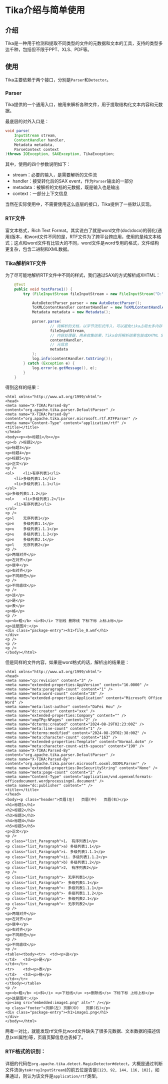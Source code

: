 # Tika介绍与简单使用

## 介绍

Tika是一种用于检测和提取不同类型的文件的元数据和文本的工具，支持的类型多达千种，包括但不限于PPT、XLS、PDF等。

## 使用

Tika主要依赖于两个接口，分别是`Parser`和`Detector`。

### Parser

Tika提供的一个通用入口，被用来解析各种文件，用于提取结构化文本内容和元数据。

最底层的对外入口是：

```java
void parse(
	InputStream stream, 
	ContentHandler handler, 
	Metadata metadata, 
	ParseContext context
)throws IOException, SAXException, TikaException;
```

其中，使用的四个参数说明如下：

- stream：必要的输入，是需要解析的文件流
- handler：接受转化后的SAX event，作为`Parser`输出的一部分
- metadata：被解析的文档的元数据，既是输入也是输出
- context：一部分上下文信息

当然在实际使用中，不需要使用这么底层的接口，Tika提供了一些默认实现。

### RTF文件

富文本格式，Rich Text Format。其实说白了就是word文件(doc\docx)的弱化(通用)版本，和word文件不同的是，RTF文件为了跨平台跨应用，使用的是纯文本格式；这点和word文件有比较大的不同，word文件是word专用的格式，文件结构更复杂，包含二进制和XML数据。

### Tika解析RTF文件

为了尽可能地解析RTF文件中不同的样式，我们通过SAX的方式解析成XHTML：

```java
    @Test
    public void testParse1() {
        try (FileInputStream fileInputStream = new FileInputStream("D:\\code\\tika-test\\src\\test\\resources\\新建 Microsoft Word 文档.rtf")) {

            AutoDetectParser parser = new AutoDetectParser();
            ToXMLContentHandler contentHandler = new ToXMLContentHandler();
            Metadata metadata = new Metadata();
            
            parser.parse(
                    // 待解析的文档，以字节流形式传入，可以避免tika占用太多内存
                    fileInputStream,
                    // 内容处理器，用来收集结果，Tika会将解析结果包装成XHTML SAX event进行分发，通过ContentHandler处理这些event就可以得到文本内容和其他有用的信息
                    contentHandler,
                    // 元信息
                    metadata
            );
            log.info(contentHandler.toString());
        } catch (Exception e) {
            log.error(e.getMessage(), e);
        }
    }
```

得到这样的结果：

```shell
<html xmlns="http://www.w3.org/1999/xhtml">
<head>
<meta name="X-TIKA:Parsed-By" content="org.apache.tika.parser.DefaultParser" />
<meta name="X-TIKA:Parsed-By" content="org.apache.tika.parser.microsoft.rtf.RTFParser" />
<meta name="Content-Type" content="application/rtf" />
<title></title>
</head>
<body><p><b>标题1</b></p>
<p><b />标题2</p>
<p>标题3</p>
<p>标题4</p>
<p>标题5</p>
<p>正文</p>
<p />
<ol>	<li>有序列表1</li>
	<li>多级列表1.1</li>
	<li>多级列表1.1.1</li>
</ol>
<p>多级列表1.1.2</p>
<ol>	<li>多级列表1.2</li>
	<li>有序列表2</li>
</ol>
<p />
<p>l	无序列表1</p>
<p>n	多级列表1.1</p>
<p>u	多级列表1.1.1</p>
<p>u	多级列表1.1.2</p>
<p>n	多级列表2.1</p>
<p>l	无序列表2</p>
<p />
<p>两端对齐</p>
<p>左对齐</p>
<p>居中</p>
<p>右对齐</p>
<p>不同颜色</p>
<p />
<p>不同底纹</p>
<p />
<p>这</p>
<p>是</p>
<p>表</p>
<p>格</p>
<p />
<p><b>粗</b> <i>斜</i> 下划线 删除线 下标下标 上标上标</p>
<p>这是图片:</p>
<div class="package-entry"><h1>file_0.wmf</h1>
</div>
<p />
<p />
<p />
</body></html>
```

但是同样的文件内容，如果是word格式的话，解析出的结果是：

```shell
<html xmlns="http://www.w3.org/1999/xhtml">
<head>
<meta name="cp:revision" content="3" />
<meta name="extended-properties:AppVersion" content="16.0000" />
<meta name="meta:paragraph-count" content="1" />
<meta name="meta:word-count" content="28" />
<meta name="extended-properties:Application" content="Microsoft Office Word" />
<meta name="meta:last-author" content="DaFei Hou" />
<meta name="dc:creator" content="xxx" />
<meta name="extended-properties:Company" content="" />
<meta name="xmpTPg:NPages" content="2" />
<meta name="dcterms:created" content="2024-08-29T02:23:00Z" />
<meta name="meta:line-count" content="1" />
<meta name="dcterms:modified" content="2024-08-29T02:38:00Z" />
<meta name="meta:character-count" content="163" />
<meta name="extended-properties:Template" content="Normal.dotm" />
<meta name="meta:character-count-with-spaces" content="190" />
<meta name="X-TIKA:Parsed-By" content="org.apache.tika.parser.DefaultParser" />
<meta name="X-TIKA:Parsed-By" content="org.apache.tika.parser.microsoft.ooxml.OOXMLParser" />
<meta name="extended-properties:DocSecurityString" content="None" />
<meta name="meta:page-count" content="2" />
<meta name="Content-Type" content="application/vnd.openxmlformats-officedocument.wordprocessingml.document" />
<meta name="dc:publisher" content="" />
<title></title>
</head>
<body><p class="header">页眉(左)	页眉(中)	页眉(右)</p>
<h1>标题1</h1>
<h2>标题2</h2>
<h3>标题3</h3>
<h4>标题4</h4>
<h5>标题5</h5>
<p>正文</p>
<p />
<p class="list_Paragraph">1， 有序列表1</p>
<p class="list_Paragraph">a) 多级列表1.1</p>
<p class="list_Paragraph">i. 多级列表1.1.1</p>
<p class="list_Paragraph">ii. 多级列表1.1.2</p>
<p class="list_Paragraph">b) 多级列表1.2</p>
<p class="list_Paragraph">2， 有序列表2</p>
<p />
<p class="list_Paragraph">· 无序列表1</p>
<p class="list_Paragraph">· 多级列表1.1</p>
<p class="list_Paragraph">· 多级列表1.1.1</p>
<p class="list_Paragraph">· 多级列表1.1.2</p>
<p class="list_Paragraph">· 多级列表2.1</p>
<p class="list_Paragraph">· 无序列表2</p>
<p />
<p>两端对齐</p>
<p>左对齐</p>
<p>居中</p>
<p>右对齐</p>
<p>不同颜色</p>
<p />
<p>不同底纹</p>
<p />
<table><tbody><tr>	<td><p>这</p>
</td>	<td><p>是</p>
</td></tr>
<tr>	<td><p>表</p>
</td>	<td><p>格</p>
</td></tr>
</tbody></table>
<p />
<p><b>粗</b> <i>斜</i> <u>下划线</u> <s>删除线</s> 下标下标 上标上标</p>
<p>这是图片:</p>
<p><img src="embedded:image1.png" alt="" /></p>
<p class="footer">页脚(左)	页脚(中)	页脚(右)</p>
<div class="package-entry"><h1>image1.png</h1>
</div>
</body></html>
```

两者一对比，就能发现rtf文件比word文件缺失了很多元数据、文本数据的描述信息(xml属性)等，页眉页脚信息也丢掉了。

### RTF格式的识别：

详细的代码在`org.apache.tika.detect.MagicDetector#detect`，大概是通过判断文件流(`ByteArrayInputStream`)的前五位是否是`[123, 92, 144, 116, 102]`，如果通过，则认为该文件是`application/rtf`类型。
